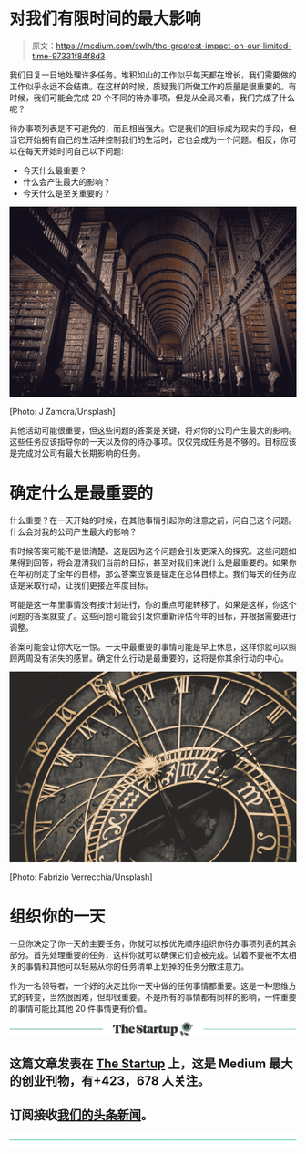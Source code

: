 # 对我们有限时间的最大影响

> 原文：<https://medium.com/swlh/the-greatest-impact-on-our-limited-time-97331f84f8d3>

我们日复一日地处理许多任务。堆积如山的工作似乎每天都在增长，我们需要做的工作似乎永远不会结束。在这样的时候，质疑我们所做工作的质量是很重要的。有时候，我们可能会完成 20 个不同的待办事项，但是从全局来看，我们完成了什么呢？

待办事项列表是不可避免的，而且相当强大。它是我们的目标成为现实的手段，但当它开始拥有自己的生活并控制我们的生活时，它也会成为一个问题。相反，你可以在每天开始时问自己以下问题:

*   今天什么最重要？
*   什么会产生最大的影响？
*   今天什么是至关重要的？

![](img/bf63a788e86be988a037ba5cdfbc23e2.png)

[Photo: J Zamora/Unsplash]

其他活动可能很重要，但这些问题的答案是关键，将对你的公司产生最大的影响。这些任务应该指导你的一天以及你的待办事项。仅仅完成任务是不够的。目标应该是完成对公司有最大长期影响的任务。

# 确定什么是最重要的

什么重要？在一天开始的时候，在其他事情引起你的注意之前，问自己这个问题。什么会对我的公司产生最大的影响？

有时候答案可能不是很清楚。这是因为这个问题会引发更深入的探究。这些问题如果得到回答，将会澄清我们当前的目标，甚至对我们来说什么是最重要的。如果你在年初制定了全年的目标，那么答案应该是锚定在总体目标上。我们每天的任务应该是采取行动，让我们更接近年度目标。

可能是这一年里事情没有按计划进行，你的重点可能转移了。如果是这样，你这个问题的答案就变了。这些问题可能会引发你重新评估今年的目标，并根据需要进行调整。

答案可能会让你大吃一惊。一天中最重要的事情可能是早上休息，这样你就可以照顾两周没有消失的感冒。确定什么行动是最重要的，这将是你其余行动的中心。

![](img/13bb0e1a4e5a9546c176ff2168fcca24.png)

[Photo: Fabrizio Verrecchia/Unsplash]

# 组织你的一天

一旦你决定了你一天的主要任务，你就可以按优先顺序组织你待办事项列表的其余部分。首先处理重要的任务，这样你就可以确保它们会被完成。试着不要被不太相关的事情和其他可以轻易从你的任务清单上划掉的任务分散注意力。

作为一名领导者，一个好的决定比你一天中做的任何事情都重要。这是一种思维方式的转变，当然很困难，但却很重要。不是所有的事情都有同样的影响，一件重要的事情可能比其他 20 件事情更有价值。

[![](img/308a8d84fb9b2fab43d66c117fcc4bb4.png)](https://medium.com/swlh)

## 这篇文章发表在 [The Startup](https://medium.com/swlh) 上，这是 Medium 最大的创业刊物，有+423，678 人关注。

## 订阅接收[我们的头条新闻](https://growthsupply.com/the-startup-newsletter/)。

[![](img/b0164736ea17a63403e660de5dedf91a.png)](https://medium.com/swlh)